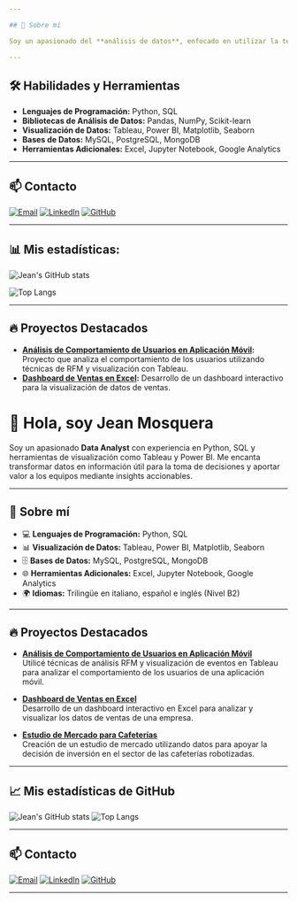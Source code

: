 ```yaml
---

## 🚀 Sobre mí

Soy un apasionado del **análisis de datos**, enfocado en utilizar la tecnología para resolver problemas complejos. Con una formación en derecho y un interés profundo en la tecnología y las finanzas, aporto una perspectiva única a cada proyecto en el que trabajo.

---
```


## 🛠️ Habilidades y Herramientas

- **Lenguajes de Programación:** Python, SQL
- **Bibliotecas de Análisis de Datos:** Pandas, NumPy, Scikit-learn
- **Visualización de Datos:** Tableau, Power BI, Matplotlib, Seaborn
- **Bases de Datos:** MySQL, PostgreSQL, MongoDB
- **Herramientas Adicionales:** Excel, Jupyter Notebook, Google Analytics

---

## 📫 Contacto

[![Email](https://img.shields.io/badge/Email-D14836?style=for-the-badge&logo=gmail&logoColor=white)](mailto:janki0196@gmail.com)
[![LinkedIn](https://img.shields.io/badge/LinkedIn-blue?style=for-the-badge&logo=linkedin&logoColor=white)](https://www.linkedin.com/in/jean-mosquera-7323977127)
[![GitHub](https://img.shields.io/badge/GitHub-333333?style=for-the-badge&logo=github&logoColor=white)](https://github.com/janki0196)

---

## 📊 Mis estadísticas:

![Jean's GitHub stats](https://github-readme-stats.vercel.app/api?username=janki0196&show_icons=true&theme=radical)

![Top Langs](https://github-readme-stats.vercel.app/api/top-langs/?username=janki0196&layout=compact&theme=radical)

---

## 🔥 Proyectos Destacados

- **[Análisis de Comportamiento de Usuarios en Aplicación Móvil](https://github.com/janki0196/analisis-usuarios-app):** Proyecto que analiza el comportamiento de los usuarios utilizando técnicas de RFM y visualización con Tableau.
- **[Dashboard de Ventas en Excel](https://github.com/janki0196/excel-dashboard):** Desarrollo de un dashboard interactivo para la visualización de datos de ventas.

# 👋 Hola, soy Jean Mosquera

Soy un apasionado **Data Analyst** con experiencia en Python, SQL y herramientas de visualización como Tableau y Power BI. Me encanta transformar datos en información útil para la toma de decisiones y aportar valor a los equipos mediante insights accionables.

---

## 🚀 Sobre mí
- 💻 **Lenguajes de Programación:** Python, SQL
- 📊 **Visualización de Datos:** Tableau, Power BI, Matplotlib, Seaborn
- 🗄️ **Bases de Datos:** MySQL, PostgreSQL, MongoDB
- 🌐 **Herramientas Adicionales:** Excel, Jupyter Notebook, Google Analytics
- 🌍 **Idiomas:** Trilingüe en italiano, español e inglés (Nivel B2)

---

## 🔥 Proyectos Destacados

- **[Análisis de Comportamiento de Usuarios en Aplicación Móvil](https://github.com/janki0196/analisis-usuarios-app)**  
  Utilicé técnicas de análisis RFM y visualización de eventos en Tableau para analizar el comportamiento de los usuarios de una aplicación móvil.

- **[Dashboard de Ventas en Excel](https://github.com/janki0196/excel-dashboard)**  
  Desarrollo de un dashboard interactivo en Excel para analizar y visualizar los datos de ventas de una empresa.

- **[Estudio de Mercado para Cafeterías](https://github.com/janki0196/estudio-mercado-cafeterias)**  
  Creación de un estudio de mercado utilizando datos para apoyar la decisión de inversión en el sector de las cafeterías robotizadas.

---

## 📈 Mis estadísticas de GitHub

![Jean's GitHub stats](https://github-readme-stats.vercel.app/api?username=janki0196&show_icons=true&theme=radical)
![Top Langs](https://github-readme-stats.vercel.app/api/top-langs/?username=janki0196&layout=compact&theme=radical)

---

## 📫 Contacto

[![Email](https://img.shields.io/badge/Email-D14836?style=for-the-badge&logo=gmail&logoColor=white)](mailto:janki0196@gmail.com)
[![LinkedIn](https://img.shields.io/badge/LinkedIn-blue?style=for-the-badge&logo=linkedin&logoColor=white)](https://www.linkedin.com/in/jean-mosquera-7323977127)
[![GitHub](https://img.shields.io/badge/GitHub-333333?style=for-the-badge&logo=github&logoColor=white)](https://github.com/janki0196)

---

